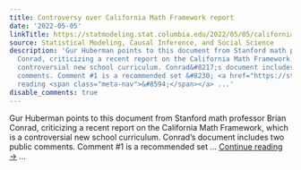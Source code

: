 ```yaml
---
title: Controversy over California Math Framework report
date: '2022-05-05'
linkTitle: https://statmodeling.stat.columbia.edu/2022/05/05/california-math-framework/
source: Statistical Modeling, Causal Inference, and Social Science
description: 'Gur Huberman points to this document from Stanford math professor Brian
  Conrad, criticizing a recent report on the California Math Framework, which is a
  controversial new school curriculum. Conrad&#8217;s document includes two public
  comments. Comment #1 is a recommended set &#8230; <a href="https://statmodeling.stat.columbia.edu/2022/05/05/california-math-framework/">Continue
  reading <span class="meta-nav">&#8594;</span></a> ...'
disable_comments: true
---
```

Gur Huberman points to this document from Stanford math professor Brian Conrad, criticizing a recent report on the California Math Framework, which is a controversial new school curriculum. Conrad&#8217;s document includes two public comments. Comment #1 is a recommended set &#8230; <a href="https://statmodeling.stat.columbia.edu/2022/05/05/california-math-framework/">Continue reading <span class="meta-nav">&#8594;</span></a> ...